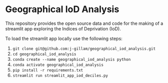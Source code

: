 # **Geographical IoD Analysis**

This repository provides the open source data and code for the making of a streamlit app exploring the Indices of Deprivation (IoD). 

To load the streamlit app locally use the following steps:

1. `git clone git@github.com:j-gillam/geographical_iod_analysis.git`
2. `cd geographical_iod_analysis`
3. `conda create --name geographical_iod_analysis python`
4. `conda activate geographical_iod_analysis`
5. `pip install -r requirements.txt`
6. `streamlit run streamlit_app_iod_deciles.py`
